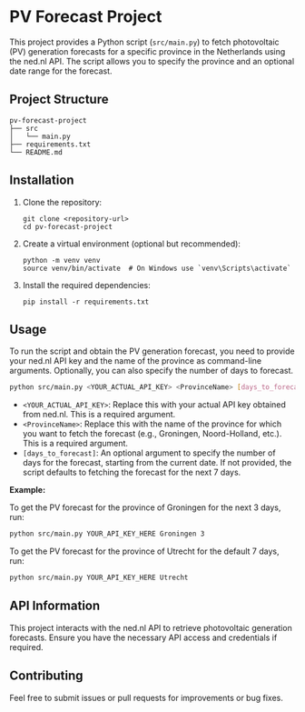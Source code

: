 # PV Forecast Project

This project provides a Python script (`src/main.py`) to fetch photovoltaic (PV) generation forecasts for a specific province in the Netherlands using the ned.nl API. The script allows you to specify the province and an optional date range for the forecast.

## Project Structure

```
pv-forecast-project
├── src
│   └── main.py
├── requirements.txt
└── README.md
```

## Installation

1. Clone the repository:
   ```
   git clone <repository-url>
   cd pv-forecast-project
   ```

2. Create a virtual environment (optional but recommended):
   ```
   python -m venv venv
   source venv/bin/activate  # On Windows use `venv\Scripts\activate`
   ```

3. Install the required dependencies:
   ```
   pip install -r requirements.txt
   ```

## Usage

To run the script and obtain the PV generation forecast, you need to provide your ned.nl API key and the name of the province as command-line arguments. Optionally, you can also specify the number of days to forecast.

```bash
python src/main.py <YOUR_ACTUAL_API_KEY> <ProvinceName> [days_to_forecast]
```

*   `<YOUR_ACTUAL_API_KEY>`: Replace this with your actual API key obtained from ned.nl. This is a required argument.
*   `<ProvinceName>`: Replace this with the name of the province for which you want to fetch the forecast (e.g., Groningen, Noord-Holland, etc.). This is a required argument.
*   `[days_to_forecast]`: An optional argument to specify the number of days for the forecast, starting from the current date. If not provided, the script defaults to fetching the forecast for the next 7 days.

**Example:**

To get the PV forecast for the province of Groningen for the next 3 days, run:

```bash
python src/main.py YOUR_API_KEY_HERE Groningen 3
```

To get the PV forecast for the province of Utrecht for the default 7 days, run:

```bash
python src/main.py YOUR_API_KEY_HERE Utrecht
```

## API Information

This project interacts with the ned.nl API to retrieve photovoltaic generation forecasts. Ensure you have the necessary API access and credentials if required.

## Contributing

Feel free to submit issues or pull requests for improvements or bug fixes.